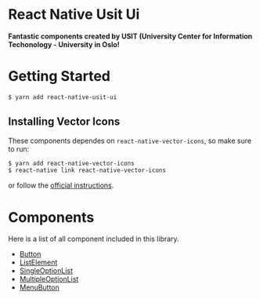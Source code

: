 # React Native Usit Ui

**Fantastic components created by USIT (University Center for Information
Techonology - University in Oslo!**

# Getting Started

```bash
$ yarn add react-native-usit-ui
```

## Installing Vector Icons

These components dependes on `react-native-vector-icons`, so make sure to run:

```bash
$ yarn add react-native-vector-icons
$ react-native link react-native-vector-icons
```

or follow the
[official instructions](https://github.com/oblador/react-native-vector-icons#installation).

# Components

Here is a list of all component included in this library.

* [Button](./docs/Button.md)
* [ListElement](./docs/ListElement.md)
* [SingleOptionList](./docs/SingleOptionList.md)
* [MultipleOptionList](./docs/MultipleOptionList.md)
* [MenuButton](./docs/MenuButton.md)
